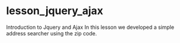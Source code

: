 # lesson_jquery_ajax
Introduction to Jquery and Ajax
In this lesson we developed a simple address searcher using the zip code.
